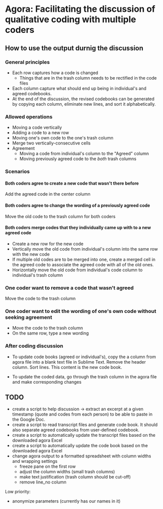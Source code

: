 # Agora: Facilitating the discussion of qualitative coding with multiple coders


## How to use the output durnig the discussion

### General principles

* Each row captures how a code is changed
  * Things that are in the trash column needs to be rectified in the code files
* Each column capture what should end up being in individual's and agreed codebooks.
 * At the end of the discussion, the revised codebooks can be generated by copying each column, eliminate new lines, and sort it alphabetically.


### Allowed operations

* Moving a code vertically
* Adding a code to a new row
* Moving one's own code to the one's trash column
* Merge two vertically-consecutive cells
* Agreement
  * Moving a code from individual's column to the "Agreed" column
  * Moving previously agreed code to the *both* trash columns

### Scenarios
#### Both coders agree to create a new code that wasn't there before
Add the agreed code in the center column


#### Both coders agree to change the wording of a previously agreed code
Move the old code to the trash column for both coders

#### Both coders merge codes that they individually came up with to a new agreed code
* Create a new row for the new code
* Vertically move the old code from individual's column into the same row with the new code
* If multiple old codes are to be merged into one, create a merged cell in the agreed code to associate the agreed code with all of the old ones.
* Horizontally move the old code from individual's code column to individual's trash column

### One coder want to remove a code that wasn't agreed
Move the code to the trash column

### One coder want to edit the wording of one's own code without seeking agreement
* Move the code to the trash column
* On the same row, type a new wording
 
 
### After coding discussion

* To update code books (agreed or individual's), copy the a column from agora file into a blank text file in Sublime Text. Remove the header column. Sort lines. This content is the new code book. 

* To update the coded data, go through the trash column in the agora file and make corresponding changes


## TODO
* create a script to help discussion → extract an excerpt at a given timestamp (quote and codes from each person) to be able to paste in the Google Doc.
* create a script to read transcript files and generate code book. It should also separate agreed codebooks from user-defined codebook.
* create a script to automatically update the transcript files based on the downloaded agora Excel
* create a script to automatically update the code book based on the downloaded agora Excel
* change agora output to a formatted spreadsheet with column widths and wrapping settings
   * freeze pane on the first row
   * adjust the column widths (small trash columns)
   * make text justification (trash column should be cut-off)
   * remove line_no column



Low priority:
* anonymize parameters (currently has our names in it)
